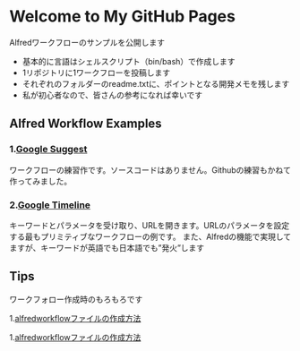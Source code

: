 # Welcome to My GitHub Pages

Alfredワークフローのサンプルを公開します
- 基本的に言語はシェルスクリプト（bin/bash）で作成します
- 1リポジトリに1ワークフローを投稿します
- それぞれのフォルダーのreadme.txtに、ポイントとなる開発メモを残します
- 私が初心者なので、皆さんの参考になれば幸いです


## Alfred Workflow Examples


### 1.[Google Suggest](https://github.com/KitanoTamotsu/googlesuggest)
ワークフローの練習作です。ソースコードはありません。Githubの練習もかねて作ってみました。

### 2.[Google Timeline](https://github.com/KitanoTamotsu/googletimeline)
キーワードとパラメータを受け取り、URLを開きます。URLのパラメータを設定する最もプリミティブなワークフローの例です。
また、Alfredの機能で実現してますが、キーワードが英語でも日本語でも”発火”します


## Tips
ワークフォロー作成時のもろもろです

1.[alfredworkflowファイルの作成方法](https://github.com/KitanoTamotsu/tips/index.md)

1.[alfredworkflowファイルの作成方法](https://github.com/KitanoTamotsu/tips/)

